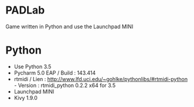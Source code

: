 # PADLab
Game written in Python and use the Launchpad MINI

# Python
  - Use Python 3.5
  - Pycharm 5.0 EAP / Build : 143.414
  - rtmidi / Lien : http://www.lfd.uci.edu/~gohlke/pythonlibs/#rtmidi-python - Version : rtmidi_python 0.2.2 x64 for 3.5
  - Launchpad MINI
  - Kivy 1.9.0
